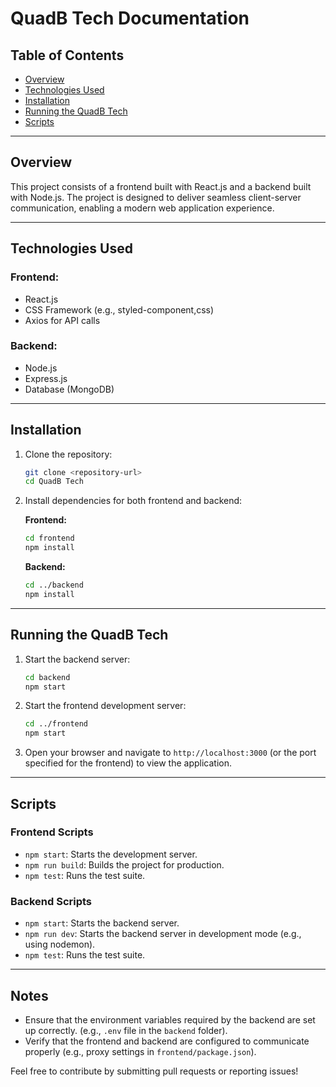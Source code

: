 # QuadB Tech Documentation

## Table of Contents
 
- [Overview](#overview)
- [Technologies Used](#technologies-used)
- [Installation](#installation)
- [Running the QuadB Tech](#running-the-project)
- [Scripts](#scripts)

---

## Overview

This project consists of a frontend built with React.js and a backend built with Node.js. The project is designed to deliver seamless client-server communication, enabling a modern web application experience.

---

## Technologies Used

### Frontend:
- React.js
- CSS Framework (e.g., styled-component,css)
- Axios for API calls

### Backend:
- Node.js
- Express.js
- Database (MongoDB)

---

## Installation

1. Clone the repository:
    ```bash
    git clone <repository-url>
    cd QuadB Tech
    ```

2. Install dependencies for both frontend and backend:

    **Frontend:**
    ```bash
    cd frontend
    npm install
    ```

    **Backend:**
    ```bash
    cd ../backend
    npm install
    ```

---

## Running the QuadB Tech

1. Start the backend server:
    ```bash
    cd backend
    npm start
    ```

2. Start the frontend development server:
    ```bash
    cd ../frontend
    npm start
    ```

3. Open your browser and navigate to `http://localhost:3000` (or the port specified for the frontend) to view the application.

---

## Scripts

### Frontend Scripts

- `npm start`: Starts the development server.
- `npm run build`: Builds the project for production.
- `npm test`: Runs the test suite.

### Backend Scripts

- `npm start`: Starts the backend server.
- `npm run dev`: Starts the backend server in development mode (e.g., using nodemon).
- `npm test`: Runs the test suite.

---

## Notes

- Ensure that the environment variables required by the backend are set up correctly. (e.g., `.env` file in the `backend` folder).
- Verify that the frontend and backend are configured to communicate properly (e.g., proxy settings in `frontend/package.json`).

Feel free to contribute by submitting pull requests or reporting issues!
